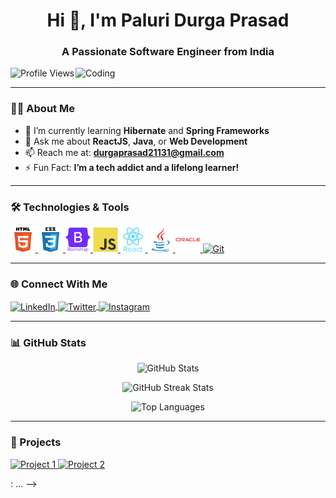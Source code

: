 <h1 align="center">Hi 👋, I'm Paluri Durga Prasad</h1>
<h3 align="center">A Passionate Software Engineer from India</h3>

<img align="right" alt="Coding" width="400" src="https://raw.githubusercontent.com/Ayushparikh-code/Ayushparikh-code/refs/heads/main/coding-freak%20(1).gif">

<p align="left"> <img src="https://komarev.com/ghpvc/?username=durga21131&label=Profile%20views&color=0e75b6&style=flat" alt="Profile Views" /> </p>

---

### 👨‍💻 About Me
- 🌱 I’m currently learning **Hibernate** and **Spring Frameworks**
- 💬 Ask me about **ReactJS**, **Java**, or **Web Development**
- 📫 Reach me at: **durgaprasad21131@gmail.com**
- ⚡ Fun Fact: **I’m a tech addict and a lifelong learner!**

---

### 🛠️ Technologies & Tools
<p align="left">
  <a href="https://developer.mozilla.org/en-US/docs/Web/HTML" target="_blank" rel="noreferrer"> 
    <img src="https://raw.githubusercontent.com/devicons/devicon/master/icons/html5/html5-original-wordmark.svg" alt="HTML" width="40" height="40"/> 
  </a>
  <a href="https://developer.mozilla.org/en-US/docs/Web/CSS" target="_blank" rel="noreferrer"> 
    <img src="https://raw.githubusercontent.com/devicons/devicon/master/icons/css3/css3-original-wordmark.svg" alt="CSS" width="40" height="40"/> 
  </a>
   <a href="https://getbootstrap.com" target="_blank" rel="noreferrer"> 
    <img src="https://raw.githubusercontent.com/devicons/devicon/master/icons/bootstrap/bootstrap-plain-wordmark.svg" alt="Bootstrap" width="40" height="40"/> 
  </a>
   <a href="https://developer.mozilla.org/en-US/docs/Web/JavaScript" target="_blank" rel="noreferrer"> 
    <img src="https://raw.githubusercontent.com/devicons/devicon/master/icons/javascript/javascript-original.svg" alt="JavaScript" width="40" height="40"/> 
  </a> 
  <a href="https://reactjs.org/" target="_blank" rel="noreferrer"> 
    <img src="https://raw.githubusercontent.com/devicons/devicon/master/icons/react/react-original-wordmark.svg" alt="React" width="40" height="40"/> 
  </a> 
  <a href="https://www.java.com" target="_blank" rel="noreferrer"> 
    <img src="https://raw.githubusercontent.com/devicons/devicon/master/icons/java/java-original.svg" alt="Java" width="40" height="40"/> 
  </a> 
<a href="https://www.oracle.com/" target="_blank" rel="noreferrer"> 
    <img src="https://raw.githubusercontent.com/devicons/devicon/master/icons/oracle/oracle-original.svg" alt="Oracle" width="40" height="40"/> 
  </a>
   <a href="https://git-scm.com/" target="_blank" rel="noreferrer"> 
    <img src="https://www.vectorlogo.zone/logos/git-scm/git-scm-icon.svg" alt="Git" width="40" height="40"/> 
  </a> 
</p>

---

### 🌐 Connect With Me
<p align="left">
  <a href="https://www.linkedin.com/in/durga21131" target="blank">
    <img align="center" src="https://raw.githubusercontent.com/rahuldkjain/github-profile-readme-generator/master/src/images/icons/Social/linked-in-alt.svg" alt="LinkedIn" height="30" width="40" />
  </a>
  <a href="https://x.com/Prasad21131" target="blank">
    <img align="center" src="https://raw.githubusercontent.com/rahuldkjain/github-profile-readme-generator/master/src/images/icons/Social/twitter-alt.svg" alt="Twitter" height="30" width="40" />
  </a>
  <a href="https://www.instagram.com/durgaprasad_dp42" target="blank">
    <img align="center" src="https://raw.githubusercontent.com/rahuldkjain/github-profile-readme-generator/master/src/images/icons/Social/instagram.svg" alt="Instagram" height="30" width="40" />
  </a>
</p>

---

### 📊 GitHub Stats
<p align="center">
  <img src="https://github-readme-stats.vercel.app/api?username=durga21131&show_icons=true&theme=radical" alt="GitHub Stats" />
</p>

<p align="center">
  <img src="https://github-readme-streak-stats.herokuapp.com/?user=durga21131&theme=radical" alt="GitHub Streak Stats" />
</p>

<p align="center">
  <img src="https://github-readme-stats.vercel.app/api/top-langs?username=durga21131&layout=compact&theme=radical" alt="Top Languages" />
</p>

---

### 🚀 Projects
<p align="left">
  <a href="https://github.com/durga21131/sample-project-1">
    <img src="https://github-readme-stats.vercel.app/api/pin/?username=durga21131&repo=sample-project-1&theme=radical" alt="Project 1" />
  </a>
  <a href="https://github.com/durga21131/sample-project-2">
    <img src="https://github-readme-stats.vercel.app/api/pin/?username=durga21131&repo=sample-project-2&theme=radical" alt="Project 2" />
  </a>
</p>
: ...
-->

